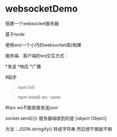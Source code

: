 # websocketDemo
搭建一个websocket服务器

基于node

使用ws(一个小巧的websocket库)构建

服务端、客户端的ws交互方式：

*发送  *响应  *广播

#起步
>npm init

>npm install ws -save

#tips
ws不能直接发送json

socket.send({}) 服务器端收到的是 [object Object]

方法：JSON.stringify() 转成字符串 然后想干嘛就干嘛